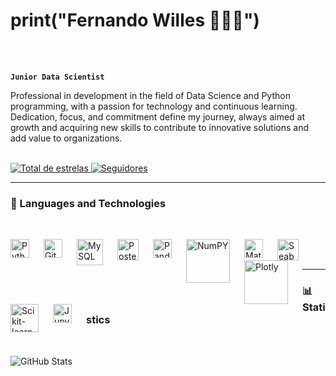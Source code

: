 # print("**Fernando Willes** 👩🏻‍💻")
<br />
<br />

**`Junior Data Scientist`**

Professional in development in the field of Data Science and Python programming, with a passion for technology and continuous learning. Dedication, focus, and commitment define my journey, always aimed at growth and acquiring new skills to contribute to innovative solutions and add value to organizations.
<br />
<br />

<p align="left">
    <a href="https://github.com/Fwilles?tab=repositories&sort=stargazers">
        <img 
            alt="Total de estrelas" 
            title="Total de estrelas GitHub" 
            src="https://custom-icon-badges.demolab.com/github/stars/Fwilles?color=55960c&style=for-the-badge&labelColor=488207&logo=star&label=estrelas"
        />
    </a>
    <a href="https://github.com/Fwilles?tab=followers">
        <img 
            alt="Seguidores" 
            title="Me siga no GitHub" 
            src="https://custom-icon-badges.demolab.com/github/followers/Fwilles?color=236ad3&labelColor=1155ba&style=for-the-badge&logo=github&label=Seguidores&logoColor=white"
        />
    </a>
</p>


---


### 🤖 Languages ​​and Technologies
<br />

<img 
    align="left" 
    alt="Python" 
    title="Python"
    width="30px" 
    style="padding-right: 20px;" 
    src="https://cdn.jsdelivr.net/gh/devicons/devicon@latest/icons/python/python-original.svg" 
/>
<img 
    align="left" 
    alt="Git" 
    title="Git"
    width="30px" 
    style="padding-right: 20px;" 
    src="https://cdn.jsdelivr.net/gh/devicons/devicon@latest/icons/git/git-original.svg" 
/>
<img 
    align="left" 
    alt="MySQL" 
    title="MySQL"
    width="42px" 
    style="padding-right: 20px;" 
    src="https://www.mysql.com/common/logos/logo-mysql-170x115.png" 
/>
<img 
    align="left" 
    alt="PostegreSQL" 
    title="PostegreSQL"
    width="34px" 
    style="padding-right: 20px;" 
    src="https://wiki.postgresql.org/images/9/9a/PostgreSQL_logo.3colors.540x557.png" 
/>
<img 
    align="left" 
    alt="Pandas" 
    title="Pandas"
    width="30px" 
    style="padding-right: 20px;" 
    src="https://upload.wikimedia.org/wikipedia/commons/thumb/2/22/Pandas_mark.svg/90px-Pandas_mark.svg.png" 
/>
<img 
    align="left" 
    alt="NumPY" 
    title="NumPY"
    width="70px" 
    style="padding-right: 20px;" 
    src="https://upload.wikimedia.org/wikipedia/commons/thumb/3/31/NumPy_logo_2020.svg/512px-NumPy_logo_2020.svg.png?20200723114325" 
/>
<img 
    align="left" 
    alt="Matplotlib" 
    title="Matplotlib"
    width="30px" 
    style="padding-right: 20px;" 
    src="https://matplotlib.org/stable/_images/sphx_glr_logos2_001.png" 
/>
<img 
    align="left" 
    alt="Seaborn" 
    title="Seaborn"
    width="34px" 
    style="padding-right: 20px;" 
    src="https://seaborn.pydata.org/_images/logo-mark-lightbg.svg" 
/>
<img 
    align="left" 
    alt="Plotly" 
    title="Plotly"
    width="70px" 
    style="padding-right: 20px;" 
    src="https://images.prismic.io/plotly-marketing-website-2/8f977c91-7b4e-4367-8228-26fbba2506e4_69e12d6a-fb65-4b6e-8423-9465a29c6028_plotly-logo-sm.png?auto=compress%2Cformat&fit=max&w=128" 
/>
<img 
    align="left" 
    alt="Scikit-learn" 
    title="Scikit-learn"
    width="45px" 
    style="padding-right: 20px;" 
    src="https://th.bing.com/th/id/R.09ba0105b3bc11dac5b7c09443812189?rik=7UmhMl5FciECwQ&riu=http%3a%2f%2famueller.github.io%2fsklearn_014_015_pydata%2fsklearn-logo.png&ehk=%2fdoHlCDrKDgQK%2bMOem6eU3lvCRQHqQrt9J%2f3veiO1Pw%3d&risl=&pid=ImgRaw&r=0" 
/>
<img 
    align="left" 
    alt="Jupyter Environment" 
    title="Jupyter Environment"
    width="30px" 
    style="padding-right: 20px;" 
    src="https://upload.wikimedia.org/wikipedia/commons/thumb/3/38/Jupyter_logo.svg/800px-Jupyter_logo.svg.png?20190118024747" 
/>

<br/>
<br/>

---

### 📊 Statistics
<br />

<p>
  <img 
    align="left" 
    alt="GitHub Stats" 
    style="padding-right: 30px;" 
    src="https://github-readme-stats.vercel.app/api?username=Fwilles&show_icons=true&theme=tokyonight&include_all_commits=true&locale=pt-br" 
  />

</p>
